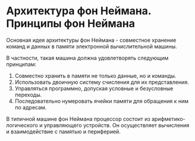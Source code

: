 # Архитектура фон Неймана. Принципы фон Неймана

Основная идея архитектуры фон Неймана - совместное хранение команд и данных в
памяти электронной вычислительной машины.

В частности, такая машина должна удовлетворять следующим принципам:

1. Совместно хранить в памяти не только данные, но и команды.
2. Использовать двоичную систему счисления для их представления.
3. Управляться программно, допуская условные и безусловные переходы.
4. Последовательно нумеровать ячейки памяти для обращения к ним по адресам.

В типичной машине фон Неймана процессор состоит из арифметико-логического и
управляющего устройств. Он осуществляет вычисления и взаимодействие с памятью
и периферией.

